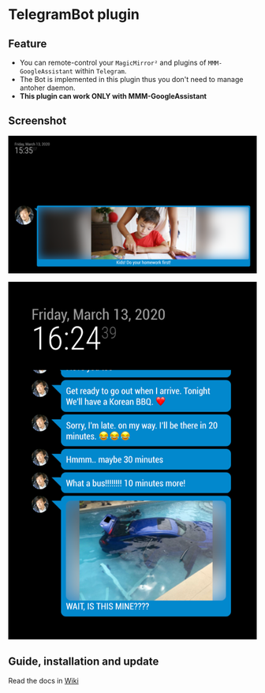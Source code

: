 # TelegramBot plugin

## Feature

- You can remote-control your `MagicMirror²` and plugins of `MMM-GoogleAssistant` within `Telegram`.
- The Bot is implemented in this plugin thus you don't need to manage antoher daemon.
- **This plugin can work ONLY with MMM-GoogleAssistant**

## Screenshot

![sc_fullsize](https://raw.githubusercontent.com/bugsounet/EXT-TelegramBot/dev/screenshot/sc_fullsize.png)

![sc_overflowed](https://raw.githubusercontent.com/bugsounet/EXT-TelegramBot/dev/screenshot/sc_overflowed.png)

## Guide, installation and update

Read the docs in [Wiki](http://wiki.bugsounet.fr/en/EXT-TelegramBot)
